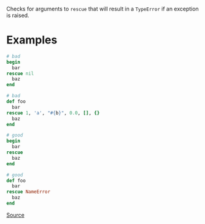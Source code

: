
Checks for arguments to `rescue` that will result in a `TypeError`
if an exception is raised.

# Examples

```ruby
# bad
begin
  bar
rescue nil
  baz
end

# bad
def foo
  bar
rescue 1, 'a', "#{b}", 0.0, [], {}
  baz
end

# good
begin
  bar
rescue
  baz
end

# good
def foo
  bar
rescue NameError
  baz
end
```

[Source](http://www.rubydoc.info/gems/rubocop/RuboCop/Cop/Lint/RescueType)